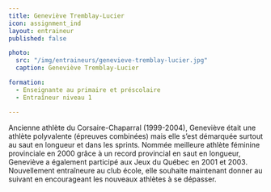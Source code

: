 ```yaml
---
title: Geneviève Tremblay-Lucier
icon: assignment_ind
layout: entraineur
published: false

photo:
  src: "/img/entraineurs/genevieve-tremblay-lucier.jpg"
  caption: Geneviève Tremblay-Lucier

formation:
  - Enseignante au primaire et préscolaire
  - Entraîneur niveau 1

---
```


Ancienne athlète du Corsaire-Chaparral (1999-2004), Geneviève était une athlète polyvalente (épreuves combinées) mais elle s’est démarquée surtout au saut en longueur et dans les sprints. Nommée meilleure athlète féminine provinciale en 2000 grâce à un record provincial en saut en longueur, Geneviève a également participé aux Jeux du Québec en 2001 et 2003. Nouvellement entraîneure au club école, elle souhaite maintenant donner au suivant en encourageant les nouveaux athlètes à se dépasser.
